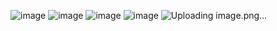 ![image](https://github.com/user-attachments/assets/143a4121-9a0e-4666-b3c2-c58ef60d1457)
![image](https://github.com/user-attachments/assets/201c8047-8215-47d9-a812-e24bdad3a363)
![image](https://github.com/user-attachments/assets/38d66755-5a9a-4b4d-ba76-38138d3eaf04)
![image](https://github.com/user-attachments/assets/cee418d9-a3d7-419e-90c9-5c712c26d23d)
![Uploading image.png…]()
